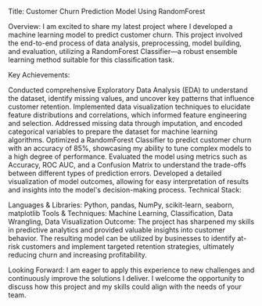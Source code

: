 Title: Customer Churn Prediction Model Using RandomForest

Overview:
I am excited to share my latest project where I developed a machine learning model to predict customer churn. This project involved the end-to-end process of data analysis, preprocessing, model building, and evaluation, utilizing a RandomForest Classifier—a robust ensemble learning method suitable for this classification task.

Key Achievements:

Conducted comprehensive Exploratory Data Analysis (EDA) to understand the dataset, identify missing values, and uncover key patterns that influence customer retention.
Implemented data visualization techniques to elucidate feature distributions and correlations, which informed feature engineering and selection.
Addressed missing data through imputation, and encoded categorical variables to prepare the dataset for machine learning algorithms.
Optimized a RandomForest Classifier to predict customer churn with an accuracy of 85%, showcasing my ability to tune complex models to a high degree of performance.
Evaluated the model using metrics such as Accuracy, ROC AUC, and a Confusion Matrix to understand the trade-offs between different types of prediction errors.
Developed a detailed visualization of model outcomes, allowing for easy interpretation of results and insights into the model's decision-making process.
Technical Stack:

Languages & Libraries: Python, pandas, NumPy, scikit-learn, seaborn, matplotlib
Tools & Techniques: Machine Learning, Classification, Data Wrangling, Data Visualization
Outcome:
The project has sharpened my skills in predictive analytics and provided valuable insights into customer behavior. The resulting model can be utilized by businesses to identify at-risk customers and implement targeted retention strategies, ultimately reducing churn and increasing profitability.

Looking Forward:
I am eager to apply this experience to new challenges and continuously improve the solutions I deliver. I welcome the opportunity to discuss how this project and my skills could align with the needs of your team.
